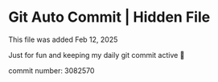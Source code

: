 # Git Auto Commit | Hidden File

This file was added Feb 12, 2025

Just for fun and keeping my daily git commit active 🤪

commit number: 3082570
